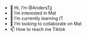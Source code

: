 - 👋 Hi, I’m @AndersTjj
- 👀 I’m interested in Mat
- 🌱 I’m currently learning IT
- 💞️ I’m looking to collaborate on Mat
- 📫 How to reach me Tiktok

<!---
AndersTjj/AndersTjj is a ✨ special ✨ repository because its `README.md` (this file) appears on your GitHub profile.
You can click the Preview link to take a look at your changes.
--->
